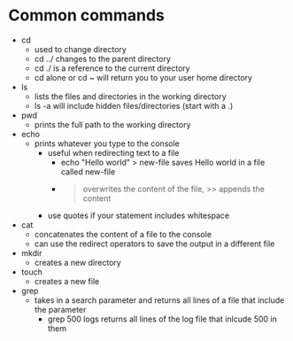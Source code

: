 # Common commands
- cd
    - used to change directory
    - cd ../ changes to the parent directory
    - cd ./ is a reference to the current directory
    - cd alone or cd ~ will return you to your user home directory
- ls
    - lists the files and directories in the working directory
    - ls -a will include hidden files/directories (start with a .)
- pwd
    - prints the full path to the working directory
- echo
    - prints whatever you type to the console 
        - useful when redirecting text to a file
            - echo "Hello world" > new-file saves Hello world in a file called new-file
            - > overwrites the content of the file, >> appends the content
        - use quotes if your statement includes whitespace
- cat
    - concatenates the content of a file to the console
    - can use the redirect operators to save the output in a different file
- mkdir
    - creates a new directory
- touch
    - creates a new file
- grep
    - takes in a search parameter and returns all lines of a file that include the parameter
        - grep 500 logs returns all lines of the log file that inlcude 500 in them